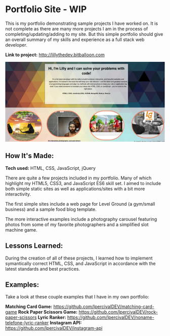 


# Portfolio Site - WIP
This is my portfolio demonstrating sample projects I have worked on. It is not complete as there are many more projects I am in the process of completing/updating/adding to my site. But this simple portfolio should give an overall summary of my skills and experience as a full stack web developer.

**Link to project:** http://lillythedev.bitballoon.com

![Portfolio Site Preview](https://github.com/lpercivalDEV/Portfolio-Site/blob/master/portfolio-site-preview.png)

## How It's Made:

**Tech used:** HTML, CSS, JavaScript, jQuery

There are quite a few projects included in my portfolio. Many of which highlight my HTML5, CSS3, and JavaScript ES6 skill set. I aimed to include both simple static sites as well as applications/sites with a bit more interactivity.

The first simple sites include a web page for Level Ground (a gym/small business) and a sample food blog template.

The more interactive examples include a photography carousel featuring photos from some of my favorite photographers and a simplified slot machine game.


## Lessons Learned:

During the creation of all of these projects, I learned how to implement symantically correct HTML, CSS, and JavaScript in accordance with the latest standards and best practices.

## Examples:
Take a look at these couple examples that I have in my own portfolio:

**Matching Card Game:**  https://github.com/lpercivalDEV/matching-card-game
**Rock Paper Scissors Game:** https://github.com/lpercivalDEV/rock-paper-scissors
**Lyric Ranker:** https://github.com/lpercivalDEV/noname-telefone-lyric-ranker
**Instagram API:** https://github.com/lpercivalDEV/instagram-api
